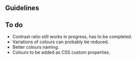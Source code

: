 ## Guidelines ##

## To do ##
- Contrast ratio still works in progress, has to be completed.
- Variations of colours can probably be reduced.
- Better colours naming.
- Colours to be added as CSS custom properties.